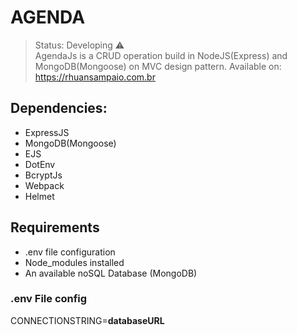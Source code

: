 # AGENDA
> Status: Developing ⚠️ <br>
AgendaJs is a CRUD operation build in NodeJS(Express) and MongoDB(Mongoose) on MVC design pattern.
Available on: <https://rhuansampaio.com.br>


## Dependencies:
* ExpressJS
* MongoDB(Mongoose)
* EJS
* DotEnv
* BcryptJs
* Webpack
* Helmet

## Requirements
* .env file configuration
* Node_modules installed
* An available noSQL Database (MongoDB)

### .env File config
CONNECTIONSTRING=__databaseURL__
